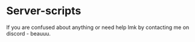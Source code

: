 # Server-scripts

If you are confused about anything or need help lmk by contacting me on discord - beauuu. 

